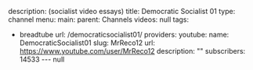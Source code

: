 description: (socialist video essays)
title: Democratic Socialist 01
type: channel
menu:
  main:
    parent: Channels
videos: null
tags:
- breadtube
url: /democraticsocialist01/
providers:
  youtube:
    name: DemocraticSocialist01
    slug: MrReco12
    url: https://www.youtube.com/user/MrReco12
    description: ""
    subscribers: 14533
--- null

